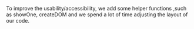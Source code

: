 To improve the usability/accessibility, we add some helper functions ,such as showOne, createDOM and we spend a lot of time adjusting the layout of our code.
